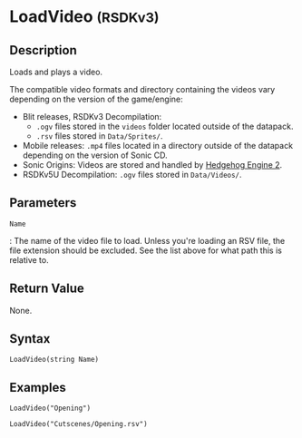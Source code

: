 # LoadVideo <small>(RSDKv3)</small>

## Description
Loads and plays a video.

The compatible video formats and directory containing the videos vary depending on the version of the game/engine:

- Blit releases, RSDKv3 Decompilation:
    - `.ogv` files stored in the `videos` folder located outside of the datapack.
    - `.rsv` files stored in `Data/Sprites/`.
- Mobile releases: `.mp4` files located in a directory outside of the datapack depending on the version of Sonic CD.
- Sonic Origins: Videos are stored and handled by [Hedgehog Engine 2](/Games/SonicOrigins/HedgehogEngine2.md).
- RSDKv5U Decompilation: `.ogv` files stored in `Data/Videos/`.

## Parameters
`Name`

:   The name of the video file to load. Unless you're loading an RSV file, the file extension should be excluded. See the list above for what path this is relative to.

## Return Value
None.

## Syntax
```
LoadVideo(string Name)
```

## Examples
```
LoadVideo("Opening")
```
```
LoadVideo("Cutscenes/Opening.rsv")
```